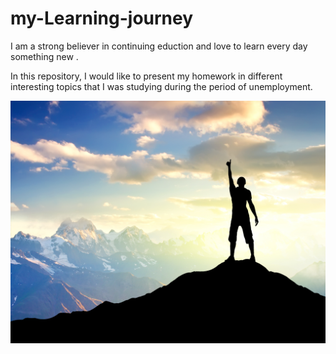 # my-Learning-journey
I am a strong believer in continuing eduction and love to learn every day something new .

In this repository, I would like to present my homework in different interesting topics that I was studying during the period of unemployment.






![nice pic](top-of-the-mountain.jpg)
